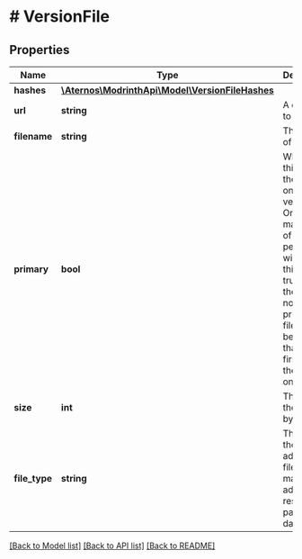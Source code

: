 # # VersionFile

## Properties

Name | Type | Description | Notes
------------ | ------------- | ------------- | -------------
**hashes** | [**\Aternos\ModrinthApi\Model\VersionFileHashes**](VersionFileHashes.md) |  |
**url** | **string** | A direct link to the file |
**filename** | **string** | The name of the file |
**primary** | **bool** | Whether this file is the primary one for its version. Only a maximum of one file per version will have this set to true. If there are not any primary files, it can be inferred that the first file is the primary one. |
**size** | **int** | The size of the file in bytes |
**file_type** | **string** | The type of the additional file, used mainly for adding resource packs to datapacks | [optional]

[[Back to Model list]](../../README.md#models) [[Back to API list]](../../README.md#endpoints) [[Back to README]](../../README.md)
